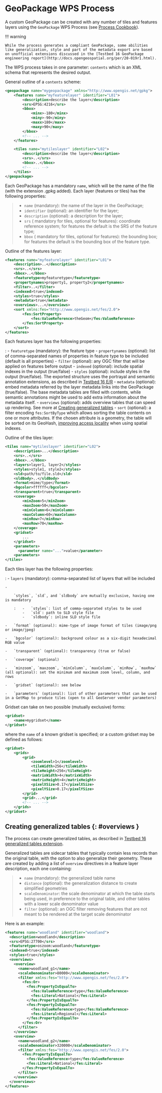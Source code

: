 # GeoPackage WPS Process

A custom GeoPackage can be created with any number of tiles and features layers using the `GeoPackage` WPS Process (see [Process Cookbook](../../services/wps/processes/index.md)).

!!! warning

    While the process generates a compliant GeoPackage, some abilities like generalization, style and part of the metadata export are based on unofficial extensions discussed in the [Testbed 16 GeoPackage engineering report](http://docs.opengeospatial.org/per/20-019r1.html).

The WPS process takes in one parameter: `contents` which is an XML schema that represents the desired output.

General outline of a `contents` scheme:

``` xml
<geopackage name="mygeopackage" xmlns="http://www.opengis.net/gpkg">
    <features name="myfeaturelayer" identifier="L01">
        <description>describe the layer</description>
        <srs>EPSG:4216</srs>
        <bbox>
            <minx>-180</minx>
            <miny>-90</miny>
            <maxx>180</maxx>
            <maxy>90</maxy>
        </bbox>
        <!-- ... -->
    </features>

    <tiles name="mytileslayer" identifier="L02">
        <description>describe the layer</description>
        <srs>..</srs>
        <bbox>..</bbox>
        <!-- ... -->
    </tiles>
</geopackage>
```

Each GeoPackage has a mandatory `name`, which will be the name of the file (with the extension .gpkg added). Each layer (features or tiles) has the following properties:

> -   `name` (mandatory): the name of the layer in the GeoPackage;
> -   `identifier` (optional): an identifier for the layer;
> -   `description` (optional): a description for the layer;
> -   `srs` ( mandatory for tiles, optional for features): coordinate reference system; for features the default is the SRS of the feature type;
> -   `bbox` ( mandatory for tiles, optional for features): the bounding box; for features the default is the bounding box of the feature type.

Outline of the features layer:

``` xml
<features name="myfeaturelayer" identifier="L01">
    <description>..</description>
    <srs>..</srs>
    <bbox>..</bbox>
    <featuretype>myfeaturetype</featuretype>
    <propertynames>property1, property2</propertynames>
    <filter>..</filter>
    <indexed>true</indexed>
    <styles>true</styles>
    <metadata>true</metadata>
    <overviews>...</overviews>
    <sort xmlns:fes="http://www.opengis.net/fes/2.0">
        <fes:SortProperty>
            <fes:ValueReference>theGeom</fes:ValueReference>
        </fes:SortProperty>
    </sort>
</features>
```

Each features layer has the following properties:

:   -   `featuretype` (mandatory): the feature type
    -   `propertynames` (optional): list of comma-separated names of properties in feature type to be included (default is all properties)
    -   `filter` (optional): any OGC filter that will be applied on features before output
    -   `indexed` (optional): include spatial indexes in the output (true/false)
    -   `styles` (optional): include styles in the output (true/false). The exported structure uses the portrayal and semantic annotation extensions, as described in [Testbed 16 E/R](http://docs.opengeospatial.org/per/20-019r1.html#_portrayal)
    -   `metadata` (optional): embed metadata referred by the layer metadata links into the GeoPackage (true/false). The base metadata tables are filled with contents, while semantic annotations might be used to add extra information about the metadata itself.
    -   `overviews` (optional): adds overview tables that can speed up rendering. See more at [Creating generalized tables](output.md#overviews)
    -   `sort` (optional): a filter encoding `fes:SortByType` which allows sorting the table contents on one or more attributes. If the chosen attribute is a geometry, the table will be sorted on its GeoHash, [improving access locality](http://docs.opengeospatial.org/per/20-019r1.html#record_sorting) when using spatial indexes.

Outline of the tiles layer:

``` xml
<tiles name="mytileslayer" identifier="L02">
    <description>...</description>
    <srs>..</srs>
    <bbox>..</bbox>
    <layers>layer1, layer2</styles>
    <styles>style1, style2</styles>
    <sld>path/to/file.sld</sld>
    <sldBody>..</sldBody>
    <format>mime/type</format>
    <bgcolor>ffffff</bgcolor>
    <transparent>true</transparent>
    <coverage>
        <minZoom>5</minZoom>
        <maxZoom>50</maxZoom>
        <minColumn>6</minColumn>
        <maxColumn>60</maxColumn>
        <minRow>7</minRow>
        <maxRow>70</maxRow>
    </coverage>
    <gridset>
        ...
    </gridset>
    <parameters>
      <parameter name="...">value</parameter>
    <parameters>
</tiles>
```

Each tiles layer has the following properties:

:   -   `layers` (mandatory): comma-separated list of layers that will be included

    -   

        `styles`, `sld`, and `sldbody` are mutually exclusive, having one is mandatory

        :   -   `styles`: list of comma-separated styles to be used
            -   `sld`: path to SLD style file
            -   `sldbody`: inline SLD style file

    -   `format` (optional): mime-type of image format of tiles (image/png or image/jpeg)

    -   `bgcolor` (optional): background colour as a six-digit hexadecimal RGB value

    -   `transparent` (optional): transparency (true or false)

    -   `coverage` (optional)

    -   `minzoom`, `maxzoom`, `minColumn`, `maxColumn`, `minRow`, `maxRow` (all optional): set the minimum and maximum zoom level, column, and rows

    -   `gridset` (optional): see below

    -   `parameters` (optional): list of other parameters that can be used in a GetMap to produce tiles (open to all GeoServer vendor parameters)

Gridset can take on two possible (mutually exclusive) forms:

``` xml
<gridset>
    <name>mygridset</name>
</gridset>
```

where the `name` of a known gridset is specified; or a custom gridset may be defined as follows:

``` xml
<gridset>
    <grids>
        <grid>
            <zoomlevel>1</zoomlevel>
            <tileWidth>256</tileWidth>
            <tileHeight>256</tileHeight>
            <matrixWidth>4</matrixWidth>
            <matrixHeight>4</matrixHeight>
            <pixelXSize>0.17</pixelXSize>
            <pixelYSize>0.17</pixelYSize>
        </grid>
        <grid>...</grid>
        <!-- ... -->
    </grids>
</gridset>
```

## Creating generalized tables {: #overviews }

The process can create generalized tables, as described in [Testbed 16 generalized tables extension](http://docs.opengeospatial.org/per/20-019r1.html#im_generalized_tables_extension).

Generalized tables are sidecar tables that typically contain less records than the original table, with the option to also generalize their geometry. These are created by adding a list of `overview` directives in a feature layer description, each one containing:

> -   `name` (mandatory): the generalized table name
> -   `distance` (optional): the generalization distance to create simplified geometries
> -   `scaleDenominator`: the scale denominator at which the table starts being used, in preference to the original table, and other tables with a lower scale denominator value
> -   `filter` (optional): an OGC filter removing features that are not meant to be rendered at the target scale denominator

Here is an example:

``` xml
<features name="woodland" identifier="woodland">
  <description>woodland</description>
  <srs>EPSG:27700</srs>
  <featuretype>oszoom:woodland</featuretype>
  <indexed>true</indexed>
  <styles>true</styles>
  <overviews>
    <overview>
      <name>woodland_g1</name>
      <scaleDenominator>80000</scaleDenominator>
      <filter xmlns:fes="http://www.opengis.net/fes/2.0">
        <fes:Or>
          <fes:PropertyIsEqualTo>
            <fes:ValueReference>type</fes:ValueReference>
            <fes:Literal>National</fes:Literal>
          </fes:PropertyIsEqualTo>
          <fes:PropertyIsEqualTo>
            <fes:ValueReference>type</fes:ValueReference>
            <fes:Literal>Regional</fes:Literal>
          </fes:PropertyIsEqualTo>
        </fes:Or>
      </filter>
    </overview>
    <overview>
      <name>woodland_g2</name>
      <scaleDenominator>320000</scaleDenominator>
      <filter xmlns:fes="http://www.opengis.net/fes/2.0">
        <fes:PropertyIsEqualTo>
          <fes:ValueReference>type</fes:ValueReference>
          <fes:Literal>National</fes:Literal>
        </fes:PropertyIsEqualTo>
      </filter>
    </overview>
  </overviews>
</features>
```
